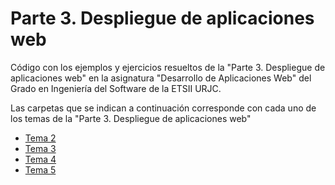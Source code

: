 # Parte 3. Despliegue de aplicaciones web

Código con los ejemplos y ejercicios resueltos de la "Parte 3. Despliegue de aplicaciones web" en la asignatura "Desarrollo de Aplicaciones Web" del Grado en Ingeniería del Software de la ETSII URJC.

Las carpetas que se indican a continuación corresponde con cada uno de los temas de la "Parte 3. Despliegue de aplicaciones web"

* [Tema 2](tema_2)
* [Tema 3](tema_3)
* [Tema 4](tema_4)
* [Tema 5](tema_5)